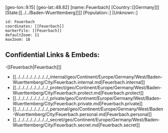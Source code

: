 ﻿---
location: [48.82,9.15]
mapzoom: [7,12] 
mapmarker: city 
type: City
tags:
- geo/City


SpocWebEntityId: 30160
isDeleted: false
confidential: public

---
[geo-lon::9.15]
[geo-lat::48.82]
[name::Feuerbach]
[Country::[[Germany]]]
[State:[[../../Baden-Wuerttemberg]]]]
[Population::]
[Unknown::]


```leaflet
id: Feuerbach
coordinates: [[Feuerbach]]
markerFile: [[Feuerbach]]
defaultZoom: 11 
maxZoom: 18
```


## Confidential Links & Embeds: 
-[[Feuerbach|Feuerbach]]] 
- [[../../../../../../../../_internal/geo/Continent/Europe/Germany/West/Baden-Wuerttemberg/City/Feuerbach.internal.md|Feuerbach.internal]] 
- [[../../../../../../../../_protect/geo/Continent/Europe/Germany/West/Baden-Wuerttemberg/City/Feuerbach.protect.md|Feuerbach.protect]] 
- [[../../../../../../../../_private/geo/Continent/Europe/Germany/West/Baden-Wuerttemberg/City/Feuerbach.private.md|Feuerbach.private]] 
- [[../../../../../../../../_personal/geo/Continent/Europe/Germany/West/Baden-Wuerttemberg/City/Feuerbach.personal.md|Feuerbach.personal]] 
- [[../../../../../../../../_secret/geo/Continent/Europe/Germany/West/Baden-Wuerttemberg/City/Feuerbach.secret.md|Feuerbach.secret]] 
